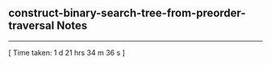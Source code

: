 <h2>construct-binary-search-tree-from-preorder-traversal Notes</h2><hr>[ Time taken: 1 d 21 hrs 34 m 36 s ]